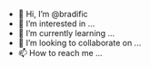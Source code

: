 - 👋 Hi, I’m @bradific
- 👀 I’m interested in ...
- 🌱 I’m currently learning ...
- 💞️ I’m looking to collaborate on ...
- 📫 How to reach me ...

<!---
bradific/bradific is a ✨ special ✨ repository because its `README.md` (this file) appears on your GitHub profile.
You can click the Preview link to take a look at your changes.
--->
